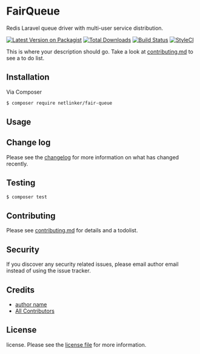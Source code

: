 # FairQueue
Redis Laravel queue driver with multi-user service distribution.

[![Latest Version on Packagist][ico-version]][link-packagist]
[![Total Downloads][ico-downloads]][link-downloads]
[![Build Status][ico-travis]][link-travis]
[![StyleCI][ico-styleci]][link-styleci]

This is where your description should go. Take a look at [contributing.md](contributing.md) to see a to do list.

## Installation

Via Composer

``` bash
$ composer require netlinker/fair-queue
```

## Usage

## Change log

Please see the [changelog](changelog.md) for more information on what has changed recently.

## Testing

``` bash
$ composer test
```

## Contributing

Please see [contributing.md](contributing.md) for details and a todolist.

## Security

If you discover any security related issues, please email author email instead of using the issue tracker.

## Credits

- [author name][link-author]
- [All Contributors][link-contributors]

## License

license. Please see the [license file](license.md) for more information.

[ico-version]: https://img.shields.io/packagist/v/netlinker/fair-queue.svg?style=flat-square
[ico-downloads]: https://img.shields.io/packagist/dt/netlinker/fair-queue.svg?style=flat-square
[ico-travis]: https://img.shields.io/travis/netlinker/fair-queue/master.svg?style=flat-square
[ico-styleci]: https://styleci.io/repos/12345678/shield

[link-packagist]: https://packagist.org/packages/netlinker/fair-queue
[link-downloads]: https://packagist.org/packages/netlinker/fair-queue
[link-travis]: https://travis-ci.org/netlinker/fair-queue
[link-styleci]: https://styleci.io/repos/12345678
[link-author]: https://github.com/netlinker
[link-contributors]: ../../contributors
